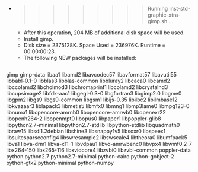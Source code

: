 * >>>>>>>>> Running inst-std-graphic-xtra-gimp.sh ...
  * After this operation, 204 MB of additional disk space will be used.
  * Install gimp.
  * Disk size = 2375128K. Space Used = 236976K. Runtime = 00:00:00:23.
  * The following NEW packages will be installed:
  ```bash
gimp gimp-data libaa1 libamd2 libavcodec57
libavformat57 libavutil55 libbabl-0.1-0 libblas3 libblas-common
libbluray2 libcaca0 libcamd2 libccolamd2 libcholmod3
libchromaprint1 libcolamd2 libcrystalhd3 libcupsimage2 libfdk-aac1
libgegl-0.3-0 libgfortran3 libgimp2.0 libgme0 libgpm2
libgs9 libgs9-common libgsm1 libijs-0.35 libilbc2
libilmbase12 libkvazaar3 liblapack3 libmetis5 libmfx0
libmng1 libmp3lame0 libmpg123-0 libnuma1 libopencore-amrnb0
libopencore-amrwb0 libopenexr22 libopenh264-2 libopenmpt0 libopus0
libpaper1 libpoppler-glib8 libpython2.7-minimal libpython2.7-stdlib libpython-stdlib
libquadmath0 libraw15 libsdl1.2debian libshine3 libsnappy1v5
libsoxr0 libspeex1 libsuitesparseconfig4 libswresample2 libswscale4
libtheora0 libumfpack5 libva1 libva-drm1 libva-x11-1
libvdpau1 libvo-amrwbenc0 libvpx4 libwmf0.2-7 libx264-150
libx265-116 libxvidcore4 libzvbi0 libzvbi-common poppler-data
python python2.7 python2.7-minimal python-cairo python-gobject-2
python-gtk2 python-minimal python-numpy
  ```
